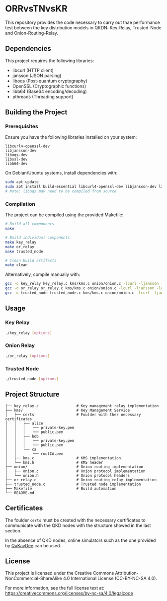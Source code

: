 # ORRvsTNvsKR
This repository provides the code necessary to carry out thae performance test between the key distribution models in QKDN: Key-Relay, Trusted-Node and Onion-Routing-Relay.

## Dependencies
This project requires the following libraries:
- libcurl (HTTP client)
- jansson (JSON parsing)
- liboqs (Post-quantum cryptography)
- OpenSSL (Cryptographic functions)
- libb64 (Base64 encoding/decoding)
- pthreads (Threading support)

## Building the Project

### Prerequisites
Ensure you have the following libraries installed on your system:
```
libcurl4-openssl-dev
libjansson-dev
liboqs-dev
libssl-dev
libb64-dev
```

On Debian/Ubuntu systems, install dependencies with:
```bash
sudo apt update
sudo apt install build-essential libcurl4-openssl-dev libjansson-dev libssl-dev libb64-dev
# Note: liboqs may need to be compiled from source
```

### Compilation
The project can be compiled using the provided Makefile:

```bash
# Build all components
make

# Build individual components
make key_relay
make or_relay
make trusted_node

# Clean build artifacts
make clean
```

Alternatively, compile manually with:
```bash
gcc -o key_relay key_relay.c kms/kms.c onion/onion.c -lcurl -ljansson -loqs -lpthread -lssl -lcrypto -lb64
gcc -o or_relay or_relay.c kms/kms.c onion/onion.c -lcurl -ljansson -loqs -lpthread -lssl -lcrypto -lb64
gcc -o trusted_node trusted_node.c kms/kms.c onion/onion.c -lcurl -ljansson -loqs -lpthread -lssl -lcrypto -lb64
```

## Usage

### Key Relay
```bash
./key_relay [options]
```

### Onion Relay
```bash
./or_relay [options]
```

### Trusted Node
```bash
./trusted_node [options]
```

## Project Structure
```
├── key_relay.c                 # Key management relay implementation
├── kms/                        # Key Management Service
│   ├── certs                   # Foulder with ther necessary certificates
│   │   ├── alice
│   │   │   ├── private-key.pem 
│   │   │   └── public.pem
│   │   ├── bob
│   │   │   ├── private-key.pem
│   │   │   └── public.pem
│   │   └── ca
│   │       └── rootCA.pem
│   ├── kms.c                   # KMS implementation
│   └── kms.h                   # KMS header
├── onion/                      # Onion routing implementation
│   ├── onion.c                 # Onion protocol implementation
│   └── onion.h                 # Onion protocol headers
├── or_relay.c                  # Onion routing relay implementation
├── trusted_node.c              # Trusted node implementation
├── Makefile                    # Build automation
└── README.md                   
```

## Certificates

The foulder `certs` must be created with the necessary certificates to communicate with the QKD nodes with the structure showed in the last section. 

In the absence of QKD nodes, online simulators such as the one provided by [QuKayDee](https://qukaydee.com/pages/getting_started) can be used.

## License

This project is licensed under the Creative Commons Attribution-NonCommercial-ShareAlike 4.0 International License (CC-BY-NC-SA 4.0).

For more information, see the full license text at: https://creativecommons.org/licenses/by-nc-sa/4.0/legalcode

